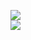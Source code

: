 [![](https://img.shields.io/badge/Made%20With-Github%20Spray-lightgrey.svg?style=for-the-badge&logo=github)](https://github.com/Annihil/github-spray#1207)  
[![](https://i.imgur.com/2DrTn0Z.gif)](https://github.com/Annihil/github-spray)